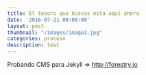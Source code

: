 ```yaml
---
title: El tesoro que buscas está aquí ahora
date: '2016-07-21 00:00:00'
layout: post
thumbnail: "/images/image1.jpg"
categories: proceso
description: test
---
```

Probando CMS para Jekyll => http://forestry.io
